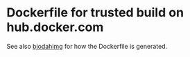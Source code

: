# Dockerfile for trusted build on hub.docker.com

See also [bjodahimg](https://github.com/bjodah/bjodahimg) for
how the Dockerfile is generated.
